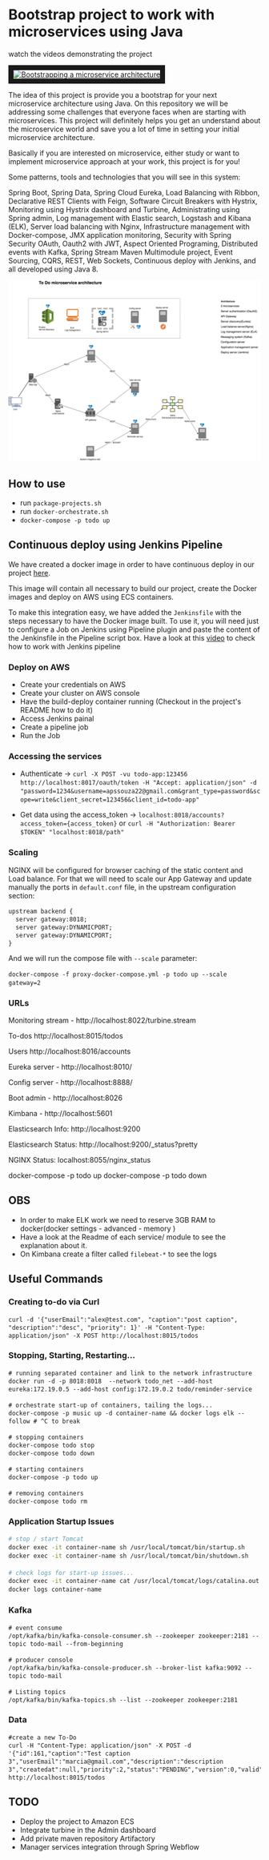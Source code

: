 # Bootstrap project to work with microservices using Java

watch the videos demonstrating the project

<a href="https://medium.com/@alexsandrosouza/bootstrapping-a-microservices-screencast-7212aa3912cc" target="_blank"><img src="http://img.youtube.com/vi/6LPDbgf5ssU/0.jpg" 
alt="Bootstrapping a microservice architecture" width="240" height="180" border="10" /></a>

The idea of this project is provide you a bootstrap for your next microservice architecture using Java. 
On this repository we will be addressing some challenges that everyone faces when are starting with microservices. 
This project will definitely helps you get an understand about the microservice world and save you a lot of time in setting your initial 
microservice architecture.

Basically if you are interested on microservice, either study or want to implement microservice approach at your work, this project is for you!


Some patterns, tools and technologies that you will see in this system:

Spring Boot, Spring Data, Spring Cloud Eureka, Load Balancing with Ribbon, 
Declarative REST Clients with Feign, Software Circuit Breakers with Hystrix, 
Monitoring using Hystrix dashboard and Turbine, Administrating using Spring admin,
Log management with Elastic search, Logstash and Kibana (ELK), Server load balancing with Nginx,
Infrastructure management with Docker-compose, JMX application monitoring,
Security with Spring Security OAuth, Oauth2 with JWT, Aspect Oriented Programing, 
Distributed events with Kafka, Spring Stream Maven Multimodule project, Event Sourcing, 
CQRS, REST, Web Sockets, Continuous deploy with Jenkins, and all developed using Java 8.

![Alt text](assets/microservices-arch.jpg?raw=true "microservices architecture")


## How to use

* run `package-projects.sh`
* run `docker-orchestrate.sh`
* `docker-compose -p todo up` 

## Continuous deploy using Jenkins Pipeline
We have created a docker image in order to have continuous deploy in our project [here](https://github.com/apssouza22/build-deploy).

This image will contain all necessary to build our project, create the Docker images and 
deploy on AWS using ECS containers. 

To make this integration easy, we have added the `Jenkinsfile` with the steps necessary to have
the Docker image built. To use it, you will need just to configure a Job on Jenkins using Pipeline plugin
and paste the content of the Jenkinsfile in the Pipeline script box. Have a look at this 
[video](https://www.youtube.com/watch?v=u3xLXEnlu2M&t=1023s&index=2&list=PLoO1q0-ZB3v6ZN6qvk0dsRRuxjiAQDuZx)
to check how to work with Jenkins pipeline

### Deploy on AWS 
* Create your credentials on AWS 
* Create your cluster on AWS console
* Have the build-deploy container running (Checkout in the project's README how to do it)
* Access Jenkins painal
* Create a pipeline job
* Run the Job

### Accessing the services
* Authenticate -> ```curl -X POST -vu todo-app:123456 http://localhost:8017/oauth/token -H "Accept: application/json" -d "password=1234&username=apssouza22@gmail.com&grant_type=password&scope=write&client_secret=123456&client_id=todo-app"```   

* Get data using the access_token -> `localhost:8018/accounts?access_token={access_token}` or `curl -H "Authorization: Bearer $TOKEN" "localhost:8018/path"`

### Scaling 
NGINX will  be configured for browser caching of the static content and Load balance. For that we will need to scale our App Gateway 
and update manually the ports in `default.conf` file, in the upstream configuration section:

```
upstream backend {
  server gateway:8018;
  server gateway:DYNAMICPORT;
  server gateway:DYNAMICPORT;
}
```

And we will run the compose file with `--scale` parameter:

`docker-compose -f proxy-docker-compose.yml -p todo up --scale gateway=2`

### URLs
Monitoring stream - http://localhost:8022/turbine.stream

To-dos http://localhost:8015/todos

Users http://localhost:8016/accounts 

Eureka server - http://localhost:8010/

Config server - http://localhost:8888/

Boot admin - http://localhost:8026

Kimbana - http://localhost:5601

Elasticsearch Info: http://localhost:9200

Elasticsearch Status: http://localhost:9200/_status?pretty

NGINX Status: localhost:8055/nginx_status

docker-compose -p todo up
docker-compose -p todo down

## OBS
* In order to make ELK work we need to reserve 3GB RAM to docker(docker settings - advanced - memory )
* Have a look at the Readme of each service/ module to see the explanation about it.
* On Kimbana create a filter called `filebeat-*` to see the logs

## Useful Commands

### Creating to-do via Curl
```
curl -d '{"userEmail":"alex@test.com", "caption":"post caption", "description":"desc", "priority": 1}' -H "Content-Type: application/json" -X POST http://localhost:8015/todos
```

### Stopping, Starting, Restarting...

```
# running separated container and link to the network infrastructure
docker run -d -p 8018:8018  --network todo_net --add-host eureka:172.19.0.5 --add-host config:172.19.0.2 todo/reminder-service

# orchestrate start-up of containers, tailing the logs...
docker-compose -p music up -d container-name && docker logs elk --follow # ^C to break

# stopping containers
docker-compose todo stop
docker-compose todo down

# starting containers
docker-compose -p todo up

# removing containers
docker-compose todo rm

```

### Application Startup Issues

```bash
# stop / start Tomcat
docker exec -it container-name sh /usr/local/tomcat/bin/startup.sh
docker exec -it container-name sh /usr/local/tomcat/bin/shutdown.sh

# check logs for start-up issues...
docker exec -it container-name cat /usr/local/tomcat/logs/catalina.out
docker logs container-name
```

### Kafka
```
# event consume
/opt/kafka/bin/kafka-console-consumer.sh --zookeeper zookeeper:2181 --topic todo-mail --from-beginning

# producer console
/opt/kafka/bin/kafka-console-producer.sh --broker-list kafka:9092 --topic todo-mail

# Listing topics
/opt/kafka/bin/kafka-topics.sh --list --zookeeper zookeeper:2181
```

### Data
```
#create a new To-Do 
curl -H "Content-Type: application/json" -X POST -d '{"id":161,"caption":"Test caption 3","userEmail":"marcia@gmail.com","description":"description 3","createdat":null,"priority":2,"status":"PENDING","version":0,"valid":true}' http://localhost:8015/todos
```

## TODO
* Deploy the project to Amazon ECS
* Integrate turbine in the Admin dashboard
* Add private maven repository Artifactory
* Manager services integration through Spring Webflow